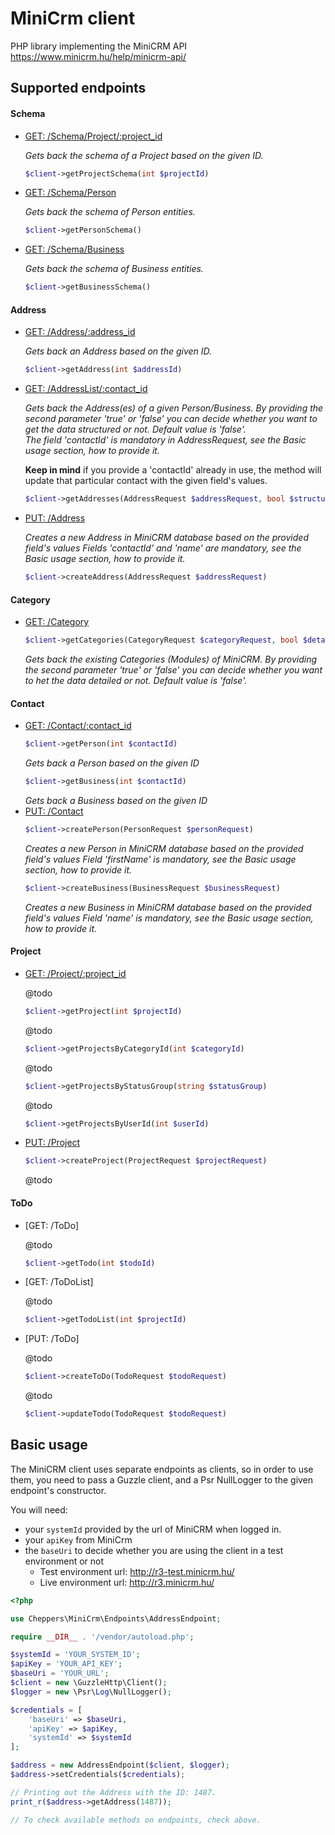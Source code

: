# MiniCrm client
PHP library implementing the MiniCRM API https://www.minicrm.hu/help/minicrm-api/

Supported endpoints
------
#### Schema
- [GET: /Schema/Project/:project_id](https://www.minicrm.hu/help/semak-lekerese#Smklekrse)

    _Gets back the schema of a Project based on the given ID._
    ```php
    $client->getProjectSchema(int $projectId)
    ```
- [GET: /Schema/Person](https://www.minicrm.hu/help/semak-lekerese#Smklekrse)

    _Gets back the schema of Person entities._
    ```php
    $client->getPersonSchema()
    ```
- [GET: /Schema/Business](https://www.minicrm.hu/help/semak-lekerese#Smklekrse)

     _Gets back the schema of Business entities._
    ```php
    $client->getBusinessSchema()
    ```
#### Address
- [GET: /Address/:address_id](https://www.minicrm.hu/help/cim-muveletek/#Cmletlts)

    _Gets back an Address based on the given ID._
    ```php
    $client->getAddress(int $addressId)
    ```
- [GET: /AddressList/:contact_id](https://www.minicrm.hu/help/cim-muveletek/#Cmletlts)

    _Gets back the Address(es) of a given Person/Business. By providing
    the second parameter 'true' or 'false' you can decide whether you
    want to get the data structured or not. Default value is 'false'._  
    _The field 'contactId' is mandatory in AddressRequest, see the Basic
    usage section, how to provide it._
    
    __Keep in mind__ if you provide a 'contactId' already in use, the
    method will update that particular contact with the given field's
    values. 
    ```php
    $client->getAddresses(AddressRequest $addressRequest, bool $structured = false)
    ```
- [PUT: /Address](https://www.minicrm.hu/help/cim-muveletek/#Cmadatmdosts)
    
    _Creates a new Address in MiniCRM database based on the provided
    field's values_
    _Fields 'contactId' and 'name' are mandatory, see the Basic usage
    section, how to provide it._ 
    ```php
    $client->createAddress(AddressRequest $addressRequest)
    ``` 
#### Category
- [GET: /Category](https://www.minicrm.hu/help/semak-lekerese/) 
    ```php
    $client->getCategories(CategoryRequest $categoryRequest, bool $detailed = false)
    ```
    _Gets back the existing Categories (Modules) of MiniCRM. By providing
    the second parameter 'true' or 'false' you can decide whether you
    want to het the data detailed or not. Default value is 'false'._
        
#### Contact
- [GET: /Contact/:contact_id](https://www.minicrm.hu/help/kontakt-muveletek/)  
    ```php
    $client->getPerson(int $contactId)
    ```
    _Gets back a Person based on the given ID_
    ```php
    $client->getBusiness(int $contactId)
    ```
    _Gets back a Business based on the given ID_
- [PUT: /Contact](https://www.minicrm.hu/help/kontakt-muveletek/#Kontaktadatmdosts)
    ```php
    $client->createPerson(PersonRequest $personRequest)
    ```
    _Creates a new Person in MiniCRM database based on the provided
    field's values_
    _Field 'firstName' is mandatory, see the Basic usage
    section, how to provide it._ 
    ```php
    $client->createBusiness(BusinessRequest $businessRequest)
    ```
    _Creates a new Business in MiniCRM database based on the provided
    field's values_
    _Field 'name' is mandatory, see the Basic usage
    section, how to provide it._ 
#### Project
- [GET: /Project/:project_id](https://www.minicrm.hu/help/projekt-adatmodositas/)

    @todo
    ```php
    $client->getProject(int $projectId)
    ```

    @todo
    ```php
    $client->getProjectsByCategoryId(int $categoryId)
    ```

    @todo
    ```php
    $client->getProjectsByStatusGroup(string $statusGroup)
    ```

    @todo
    ```php
    $client->getProjectsByUserId(int $userId)
    ```
- [PUT: /Project](https://www.minicrm.hu/help/projekt-adatmodositas#Projektadatmdosts)
    ```php
    $client->createProject(ProjectRequest $projectRequest)
    ```
    @todo
#### ToDo
- [GET: /ToDo]

    @todo
    ```php
    $client->getTodo(int $todoId)
    ```
- [GET: /ToDoList]

    @todo
    ```php
    $client->getTodoList(int $projectId)
    ```
- [PUT: /ToDo]

    @todo
    ```php
    $client->createToDo(TodoRequest $todoRequest)
    ```

    @todo
    ```php
    $client->updateTodo(TodoRequest $todoRequest)
    ```

## Basic usage
The MiniCRM client uses separate endpoints as clients, so in order to
use them, you need to pass a Guzzle client, and a Psr NullLogger to the
given endpoint's constructor.

You will need:
- your `systemId` provided by the url of MiniCRM when logged in.
- your `apiKey` from MiniCrm
- the `baseUri` to decide whether you are using the client in a test
environment or not
    - Test environment url: http://r3-test.minicrm.hu/
    - Live environment url: http://r3.minicrm.hu/

```php
<?php

use Cheppers\MiniCrm\Endpoints\AddressEndpoint;

require __DIR__ . '/vendor/autoload.php';

$systemId = 'YOUR_SYSTEM_ID';
$apiKey = 'YOUR_API_KEY';
$baseUri = 'YOUR_URL';
$client = new \GuzzleHttp\Client();
$logger = new \Psr\Log\NullLogger();

$credentials = [
    'baseUri' => $baseUri,
    'apiKey' => $apiKey,
    'systemId' => $systemId
];

$address = new AddressEndpoint($client, $logger);
$address->setCredentials($credentials);

// Printing out the Address with the ID: 1487.
print_r($address->getAddress(1487));

// To check available methods on endpoints, check above.

```
